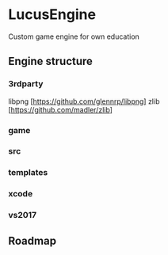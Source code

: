 # LucusEngine
Custom game engine for own education

## Engine structure
### 3rdparty
libpng [https://github.com/glennrp/libpng]
zlib [https://github.com/madler/zlib]

### game

### src

### templates

### xcode

### vs2017

## Roadmap